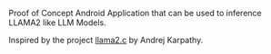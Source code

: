 Proof of Concept Android Application that can be used to inference LLAMA2 like LLM Models.

Inspired by the project [llama2.c]([url](https://github.com/karpathy/llama2.c/)) by Andrej Karpathy.

